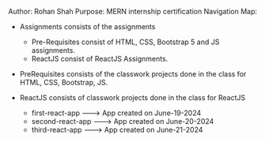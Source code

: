 Author: Rohan Shah
Purpose: MERN internship certification
Navigation Map:

- Assignments consists of the assignments

  - Pre-Requisites consist of HTML, CSS, Bootstrap 5 and JS assignments.
  - ReactJS consist of ReactJS Assignments.

- PreRequisites consists of the classwork projects done in the class for HTML, CSS, Bootstrap, JS.
- ReactJS consists of classwork projects done in the class for ReactJS
  - first-react-app ---> App created on June-19-2024
  - second-react-app ---> App created on June-20-2024
  - third-react-app ---> App created on June-21-2024
